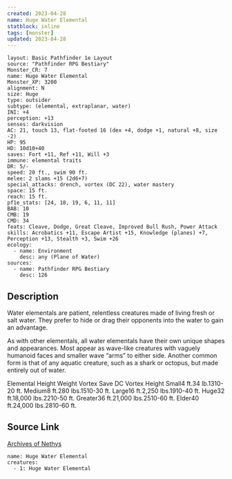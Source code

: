 ```yaml
---
created: 2023-04-28
name: Huge Water Elemental
statblock: inline
tags: [monster]
updated: 2023-04-28
---
```

```statblock
layout: Basic Pathfinder 1e Layout
source: "Pathfinder RPG Bestiary"
Monster_CR: 7
name: Huge Water Elemental
Monster_XP: 3200
alignment: N
size: Huge
type: outsider
subtype: (elemental, extraplanar, water)
INI: +4
perception: +13
senses: darkvision
AC: 21, touch 13, flat-footed 16 (dex +4, dodge +1, natural +8, size -2)
HP: 95
HD: 10d10+40
saves: Fort +11, Ref +11, Will +3
immune: elemental traits
DR: 5/-
speed: 20 ft., swim 90 ft.
melee: 2 slams +15 (2d6+7)
special_attacks: drench, vortex (DC 22), water mastery
space: 15 ft.
reach: 15 ft.
pf1e_stats: [24, 18, 19, 6, 11, 11]
BAB: 10
CMB: 19
CMD: 34
feats: Cleave, Dodge, Great Cleave, Improved Bull Rush, Power Attack
skills: Acrobatics +11, Escape Artist +15, Knowledge (planes) +7, Perception +13, Stealth +3, Swim +26
ecology:
  - name: Environment
    desc: any (Plane of Water)
sources:
  - name: Pathfinder RPG Bestiary
    desc: 126
```
## Description
Water elementals are patient, relentless creatures made of living fresh or salt water. They prefer to hide or drag their opponents into the water to gain an advantage.

As with other elementals, all water elementals have their own unique shapes and appearances. Most appear as wave-like creatures with vaguely humanoid faces and smaller wave “arms” to either side. Another common form is that of any aquatic creature, such as a shark or octopus, but made entirely out of water.

Elemental Height Weight Vortex Save DC Vortex Height Small4 ft.34 lb.1310-20 ft. Medium8 ft.280 lbs.1510-30 ft. Large16 ft.2,250 lbs.1910-40 ft. Huge32 ft.18,000 lbs.2210-50 ft. Greater36 ft.21,000 lbs.2510-60 ft. Elder40 ft.24,000 lbs.2810-60 ft.
## Source Link
[Archives of Nethys](https://aonprd.com/MonsterDisplay.aspx?ItemName=Huge%20Water%20Elemental)
```encounter-table
name: Huge Water Elemental
creatures:
  - 1: Huge Water Elemental
```
